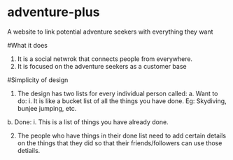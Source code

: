 # adventure-plus
A website to link potential adventure seekers with everything they want

#What it does
1. It is a social netwrok that connects people from everywhere.
2. It is focused on the adventure seekers as a customer base

#Simplicity of design
1. The design has two lists for every individual person called:
  a. Want to do:
    i. It is like a bucket list of all the things you have done. 
    Eg: Skydiving, bunjee jumping, etc.
    
  b. Done:
    i. This is a list of things you have already done.

2. The people who have things in their done list need to add certain details on the things that they did so that their friends/followers can use those detiails.


    
    
  
